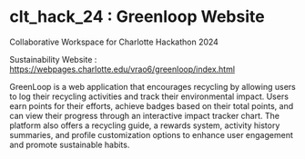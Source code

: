 # clt_hack_24 : Greenloop Website
Collaborative Workspace for Charlotte Hackathon 2024

Sustainability Website : https://webpages.charlotte.edu/vrao6/greenloop/index.html

GreenLoop is a web application that encourages recycling by allowing users to log their recycling activities and track their environmental impact. Users earn points for their efforts, achieve badges based on their total points, and can view their progress through an interactive impact tracker chart. The platform also offers a recycling guide, a rewards system, activity history summaries, and profile customization options to enhance user engagement and promote sustainable habits.

